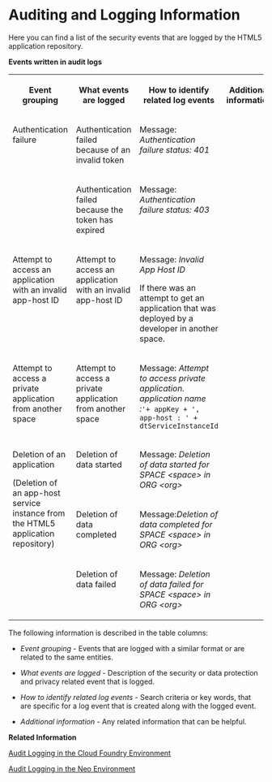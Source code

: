 <!-- loiocb4f958807e94ea5a2414cd261bcd6e3 -->

# Auditing and Logging Information

Here you can find a list of the security events that are logged by the HTML5 application repository.

**Events written in audit logs**


<table>
<tr>
<th valign="top">

Event grouping

</th>
<th valign="top">

What events are logged

</th>
<th valign="top">

How to identify related log events

</th>
<th valign="top">

Additional information

</th>
</tr>
<tr>
<td valign="top" rowspan="2">

Authentication failure

</td>
<td valign="top">

Authentication failed because of an invalid token

</td>
<td valign="top">

Message: *Authentication failure status: 401*

</td>
<td valign="top">



</td>
</tr>
<tr>
<td valign="top">

Authentication failed because the token has expired

</td>
<td valign="top">

Message: *Authentication failure status: 403* 

</td>
<td valign="top">

 

</td>
</tr>
<tr>
<td valign="top">

Attempt to access an application with an invalid app-host ID

</td>
<td valign="top">

Attempt to access an application with an invalid app-host ID

</td>
<td valign="top">

Message: *Invalid App Host ID*

If there was an attempt to get an application that was deployed by a developer in another space.

</td>
<td valign="top">

 

</td>
</tr>
<tr>
<td valign="top">

Attempt to access a private application from another space

</td>
<td valign="top">

Attempt to access a private application from another space

</td>
<td valign="top">

Message: *Attempt to access private application. application name :*`'+ appKey + ', app-host : ' + dtServiceInstanceId` 

</td>
<td valign="top">

 

</td>
</tr>
<tr>
<td valign="top" rowspan="3">

Deletion of an application

\(Deletion of an app-host service instance from the HTML5 application repository\)

</td>
<td valign="top">

Deletion of data started

</td>
<td valign="top">

Message: *Deletion of data started for SPACE <space\> in ORG <org\>* 

</td>
<td valign="top">

 

</td>
</tr>
<tr>
<td valign="top">

Deletion of data completed

</td>
<td valign="top">

Message:*Deletion of data completed for SPACE <space\> in ORG <org\>* 

</td>
<td valign="top">

 

</td>
</tr>
<tr>
<td valign="top">

Deletion of data failed

</td>
<td valign="top">

Message: *Deletion of data failed for SPACE <space\> in ORG <org\>*

</td>
<td valign="top">

 

</td>
</tr>
</table>



The following information is described in the table columns:

-   *Event grouping* - Events that are logged with a similar format or are related to the same entities.

-   *What events are logged* - Description of the security or data protection and privacy related event that is logged.

-   *How to identify related log events* - Search criteria or key words, that are specific for a log event that is created along with the logged event.

-   *Additional information* - Any related information that can be helpful.


**Related Information**  


[Audit Logging in the Cloud Foundry Environment](https://help.sap.com/viewer/65de2977205c403bbc107264b8eccf4b/Cloud/en-US/f92c86ab11f6474ea5579d839051c334.html)

[Audit Logging in the Neo Environment](https://help.sap.com/viewer/ea72206b834e4ace9cd834feed6c0e09/Cloud/en-US/02c39712c1064c96b37c1ea5bc9420dc.html)

